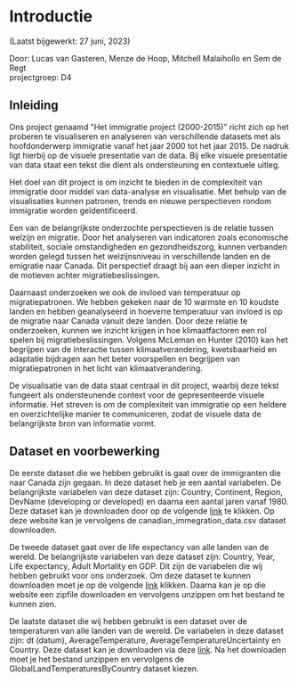 # Introductie

(Laatst bijgewerkt: 27 juni, 2023)<br>

Door: Lucas van Gasteren, Menze de Hoop, Mitchell Malaihollo en Sem de Regt<br>
projectgroep: D4<br>

## Inleiding

Ons project genaamd "Het immigratie project (2000-2015)" richt zich op het proberen te visualiseren en analyseren van verschillende datasets met als hoofdonderwerp immigratie vanaf het jaar 2000 tot het jaar 2015. De nadruk ligt hierbij op de visuele presentatie van de data. Bij elke visuele presentatie van data staat een tekst die dient als ondersteuning en contextuele uitleg.<br>

Het doel van dit project is om inzicht te bieden in de complexiteit van immigratie door middel van data-analyse en visualisatie. Met behulp van de visualisaties kunnen patronen, trends en nieuwe perspectieven rondom immigratie worden geïdentificeerd.<br> 

Een van de belangrijkste onderzochte perspectieven is de relatie tussen welzijn en migratie. Door het analyseren van indicatoren zoals economische stabiliteit, sociale omstandigheden en gezondheidszorg, kunnen verbanden worden gelegd tussen het welzijnsniveau in verschillende landen en de emigratie naar Canada. Dit perspectief draagt bij aan een dieper inzicht in de motieven achter migratiebeslissingen.<br> 

Daarnaast onderzoeken we ook de invloed van temperatuur op migratiepatronen. We hebben gekeken naar de 10 warmste en 10 koudste landen en hebben geanalyseerd in hoeverre temperatuur van invloed is op de migratie naar Canada vanuit deze landen. Door deze relatie te onderzoeken, kunnen we inzicht krijgen in hoe klimaatfactoren een rol spelen bij migratiebeslissingen. Volgens McLeman en Hunter (2010) kan het begrijpen van de interactie tussen klimaatverandering, kwetsbaarheid en adaptatie bijdragen aan het beter voorspellen en begrijpen van migratiepatronen in het licht van klimaatverandering.<br>

De visualisatie van de data staat centraal in dit project, waarbij deze tekst fungeert als ondersteunende context voor de gepresenteerde visuele informatie. Het streven is om de complexiteit van immigratie op een heldere en overzichtelijke manier te communiceren, zodat de visuele data de belangrijkste bron van informatie vormt. 

## Dataset en voorbewerking

De eerste dataset die we hebben gebruikt is gaat over de immigranten die naar Canada zijn gegaan. In deze dataset heb je een aantal variabelen. De belangrijkste variabelen van deze dataset zijn: Country, Continent, Region, DevName (developing or developed) en daarna een aantal jaren vanaf 1980. Deze dataset kan je downloaden door op de volgende [link](https://www.kaggle.com/code/rayhanlahdji/refugee-crises-world-conflicts-and-immigration/input) te klikken. Op deze website kan je vervolgens de canadian_immegration_data.csv dataset downloaden.<br> 

De tweede dataset gaat over de life expectancy van alle landen van de wereld. De belangrijkste variabelen van deze dataset zijn: Country, Year, Life expectancy, Adult Mortality en GDP. Dit zijn de variabelen die wij hebben gebruikt voor ons onderzoek. Om deze dataset te kunnen downloaden moet je op de volgende [link](https://www.kaggle.com/datasets/kumarajarshi/life-expectancy-who) klikken. Daarna kan je op die website een zipfile downloaden en vervolgens unzippen om het bestand te kunnen zien.<br>

De laatste dataset die wij hebben gebruikt is een dataset over de temperaturen van alle landen van de wereld. De variabelen in deze dataset zijn: dt (datum), AverageTemperature, AverageTemperatureUncertainty en Country. Deze dataset kan je downloaden via deze [link](https://www.kaggle.com/datasets/berkeleyearth/climate-change-earth-surface-temperature-data?select=GlobalLandTemperaturesByCountry.csv). Na het downloaden moet je het bestand unzippen en vervolgens de GlobalLandTemperaturesByCountry dataset kiezen. <br>